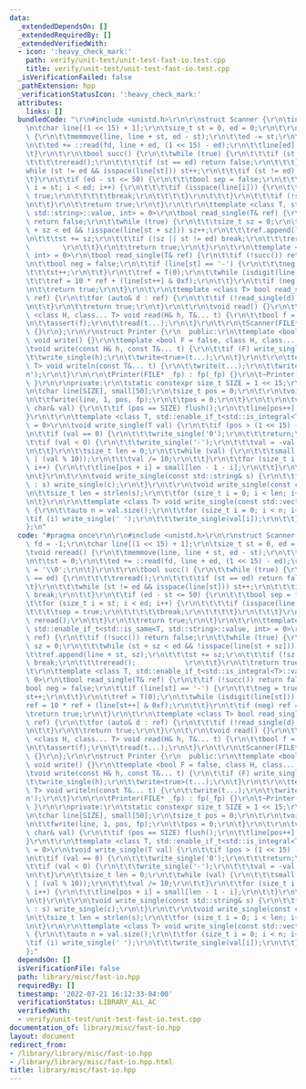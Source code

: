 ```yaml
---
data:
  _extendedDependsOn: []
  _extendedRequiredBy: []
  _extendedVerifiedWith:
  - icon: ':heavy_check_mark:'
    path: verify/unit-test/unit-test-fast-io.test.cpp
    title: verify/unit-test/unit-test-fast-io.test.cpp
  _isVerificationFailed: false
  _pathExtension: hpp
  _verificationStatusIcon: ':heavy_check_mark:'
  attributes:
    links: []
  bundledCode: "\r\n#include <unistd.h>\r\n\r\nstruct Scanner {\r\n\tint fd = -1;\r\
    \n\tchar line[(1 << 15) + 1];\r\n\tsize_t st = 0, ed = 0;\r\n\t\r\n\tvoid reread()\
    \ {\r\n\t\tmemmove(line, line + st, ed - st);\r\n\t\ted -= st;\r\n\t\tst = 0;\r\
    \n\t\ted += ::read(fd, line + ed, (1 << 15) - ed);\r\n\t\tline[ed] = '\\0';\r\n\
    \t}\r\n\t\r\n\tbool succ() {\r\n\t\twhile (true) {\r\n\t\t\tif (st == ed) {\r\n\
    \t\t\t\treread();\r\n\t\t\t\tif (st == ed) return false;\r\n\t\t\t}\r\n\t\t\t\
    while (st != ed && isspace(line[st])) st++;\r\n\t\t\tif (st != ed) break;\r\n\t\
    \t}\r\n\t\tif (ed - st <= 50) {\r\n\t\t\tbool sep = false;\r\n\t\t\tfor (size_t\
    \ i = st; i < ed; i++) {\r\n\t\t\t\tif (isspace(line[i])) {\r\n\t\t\t\t\tsep =\
    \ true;\r\n\t\t\t\t\tbreak;\r\n\t\t\t\t}\r\n\t\t\t}\r\n\t\t\tif (!sep) reread();\r\
    \n\t\t}\r\n\t\treturn true;\r\n\t}\r\n\t\r\n\ttemplate <class T, std::enable_if_t<std::is_same<T,\
    \ std::string>::value, int> = 0>\r\n\tbool read_single(T& ref) {\r\n\t\tif (!succ())\
    \ return false;\r\n\t\twhile (true) {\r\n\t\t\tsize_t sz = 0;\r\n\t\t\twhile (st\
    \ + sz < ed && !isspace(line[st + sz])) sz++;\r\n\t\t\tref.append(line + st, sz);\r\
    \n\t\t\tst += sz;\r\n\t\t\tif (!sz || st != ed) break;\r\n\t\t\treread();    \
    \        \r\n\t\t}\r\n\t\treturn true;\r\n\t}\r\n\t\r\n\ttemplate <class T, std::enable_if_t<std::is_integral<T>::value,\
    \ int> = 0>\r\n\tbool read_single(T& ref) {\r\n\t\tif (!succ()) return false;\r\
    \n\t\tbool neg = false;\r\n\t\tif (line[st] == '-') {\r\n\t\t\tneg = true;\r\n\
    \t\t\tst++;\r\n\t\t}\r\n\t\tref = T(0);\r\n\t\twhile (isdigit(line[st])) {\r\n\
    \t\t\tref = 10 * ref + (line[st++] & 0xf);\r\n\t\t}\r\n\t\tif (neg) ref = -ref;\r\
    \n\t\treturn true;\r\n\t}\r\n\t\r\n\ttemplate <class T> bool read_single(std::vector<T>&\
    \ ref) {\r\n\t\tfor (auto& d : ref) {\r\n\t\t\tif (!read_single(d)) return false;\r\
    \n\t\t}\r\n\t\treturn true;\r\n\t}\r\n\t\r\n\tvoid read() {}\r\n\t\r\n\ttemplate\
    \ <class H, class... T> void read(H& h, T&... t) {\r\n\t\tbool f = read_single(h);\r\
    \n\t\tassert(f);\r\n\t\tread(t...);\r\n\t}\r\n\t\r\n\tScanner(FILE* fp) : fd(fileno(fp))\
    \ {}\r\n};\r\n\r\nstruct Printer {\r\n  public:\r\n\ttemplate <bool F = false>\
    \ void write() {}\r\n\ttemplate <bool F = false, class H, class... T>\r\n\t\r\n\
    \tvoid write(const H& h, const T&... t) {\r\n\t\tif (F) write_single(' ');\r\n\
    \t\twrite_single(h);\r\n\t\twrite<true>(t...);\r\n\t}\r\n\t\r\n\ttemplate <class...\
    \ T> void writeln(const T&... t) {\r\n\t\twrite(t...);\r\n\t\twrite_single('\\\
    n');\r\n\t}\r\n\r\n\tPrinter(FILE* _fp) : fp(_fp) {}\r\n\t~Printer() { flush();\
    \ }\r\n\r\nprivate:\r\n\tstatic constexpr size_t SIZE = 1 << 15;\r\n\tFILE* fp;\r\
    \n\tchar line[SIZE], small[50];\r\n\tsize_t pos = 0;\r\n\t\r\n\tvoid flush() {\r\
    \n\t\tfwrite(line, 1, pos, fp);\r\n\t\tpos = 0;\r\n\t}\r\n\t\r\n\tvoid write_single(const\
    \ char& val) {\r\n\t\tif (pos == SIZE) flush();\r\n\t\tline[pos++] = val;\r\n\t\
    }\r\n\t\r\n\ttemplate <class T, std::enable_if_t<std::is_integral<T>::value, int>\
    \ = 0>\r\n\tvoid write_single(T val) {\r\n\t\tif (pos > (1 << 15) - 50) flush();\r\
    \n\t\tif (val == 0) {\r\n\t\t\twrite_single('0');\r\n\t\t\treturn;\r\n\t\t}\r\n\
    \t\tif (val < 0) {\r\n\t\t\twrite_single('-');\r\n\t\t\tval = -val;  // todo min\r\
    \n\t\t}\r\n\t\tsize_t len = 0;\r\n\t\twhile (val) {\r\n\t\t\tsmall[len++] = char(0x30\
    \ | (val % 10));\r\n\t\t\tval /= 10;\r\n\t\t}\r\n\t\tfor (size_t i = 0; i < len;\
    \ i++) {\r\n\t\t\tline[pos + i] = small[len - 1 - i];\r\n\t\t}\r\n\t\tpos += len;\r\
    \n\t}\r\n\t\r\n\tvoid write_single(const std::string& s) {\r\n\t\tfor (char c\
    \ : s) write_single(c);\r\n\t}\r\n\t\r\n\tvoid write_single(const char* s) {\r\
    \n\t\tsize_t len = strlen(s);\r\n\t\tfor (size_t i = 0; i < len; i++) write_single(s[i]);\r\
    \n\t}\r\n\r\n\ttemplate <class T> void write_single(const std::vector<T>& val)\
    \ {\r\n\t\tauto n = val.size();\r\n\t\tfor (size_t i = 0; i < n; i++) {\r\n\t\t\
    \tif (i) write_single(' ');\r\n\t\t\twrite_single(val[i]);\r\n\t\t}\r\n\t}\r\n\
    };\n"
  code: "#pragma once\r\n\r\n#include <unistd.h>\r\n\r\nstruct Scanner {\r\n\tint\
    \ fd = -1;\r\n\tchar line[(1 << 15) + 1];\r\n\tsize_t st = 0, ed = 0;\r\n\t\r\n\
    \tvoid reread() {\r\n\t\tmemmove(line, line + st, ed - st);\r\n\t\ted -= st;\r\
    \n\t\tst = 0;\r\n\t\ted += ::read(fd, line + ed, (1 << 15) - ed);\r\n\t\tline[ed]\
    \ = '\\0';\r\n\t}\r\n\t\r\n\tbool succ() {\r\n\t\twhile (true) {\r\n\t\t\tif (st\
    \ == ed) {\r\n\t\t\t\treread();\r\n\t\t\t\tif (st == ed) return false;\r\n\t\t\
    \t}\r\n\t\t\twhile (st != ed && isspace(line[st])) st++;\r\n\t\t\tif (st != ed)\
    \ break;\r\n\t\t}\r\n\t\tif (ed - st <= 50) {\r\n\t\t\tbool sep = false;\r\n\t\
    \t\tfor (size_t i = st; i < ed; i++) {\r\n\t\t\t\tif (isspace(line[i])) {\r\n\t\
    \t\t\t\tsep = true;\r\n\t\t\t\t\tbreak;\r\n\t\t\t\t}\r\n\t\t\t}\r\n\t\t\tif (!sep)\
    \ reread();\r\n\t\t}\r\n\t\treturn true;\r\n\t}\r\n\t\r\n\ttemplate <class T,\
    \ std::enable_if_t<std::is_same<T, std::string>::value, int> = 0>\r\n\tbool read_single(T&\
    \ ref) {\r\n\t\tif (!succ()) return false;\r\n\t\twhile (true) {\r\n\t\t\tsize_t\
    \ sz = 0;\r\n\t\t\twhile (st + sz < ed && !isspace(line[st + sz])) sz++;\r\n\t\
    \t\tref.append(line + st, sz);\r\n\t\t\tst += sz;\r\n\t\t\tif (!sz || st != ed)\
    \ break;\r\n\t\t\treread();            \r\n\t\t}\r\n\t\treturn true;\r\n\t}\r\n\
    \t\r\n\ttemplate <class T, std::enable_if_t<std::is_integral<T>::value, int> =\
    \ 0>\r\n\tbool read_single(T& ref) {\r\n\t\tif (!succ()) return false;\r\n\t\t\
    bool neg = false;\r\n\t\tif (line[st] == '-') {\r\n\t\t\tneg = true;\r\n\t\t\t\
    st++;\r\n\t\t}\r\n\t\tref = T(0);\r\n\t\twhile (isdigit(line[st])) {\r\n\t\t\t\
    ref = 10 * ref + (line[st++] & 0xf);\r\n\t\t}\r\n\t\tif (neg) ref = -ref;\r\n\t\
    \treturn true;\r\n\t}\r\n\t\r\n\ttemplate <class T> bool read_single(std::vector<T>&\
    \ ref) {\r\n\t\tfor (auto& d : ref) {\r\n\t\t\tif (!read_single(d)) return false;\r\
    \n\t\t}\r\n\t\treturn true;\r\n\t}\r\n\t\r\n\tvoid read() {}\r\n\t\r\n\ttemplate\
    \ <class H, class... T> void read(H& h, T&... t) {\r\n\t\tbool f = read_single(h);\r\
    \n\t\tassert(f);\r\n\t\tread(t...);\r\n\t}\r\n\t\r\n\tScanner(FILE* fp) : fd(fileno(fp))\
    \ {}\r\n};\r\n\r\nstruct Printer {\r\n  public:\r\n\ttemplate <bool F = false>\
    \ void write() {}\r\n\ttemplate <bool F = false, class H, class... T>\r\n\t\r\n\
    \tvoid write(const H& h, const T&... t) {\r\n\t\tif (F) write_single(' ');\r\n\
    \t\twrite_single(h);\r\n\t\twrite<true>(t...);\r\n\t}\r\n\t\r\n\ttemplate <class...\
    \ T> void writeln(const T&... t) {\r\n\t\twrite(t...);\r\n\t\twrite_single('\\\
    n');\r\n\t}\r\n\r\n\tPrinter(FILE* _fp) : fp(_fp) {}\r\n\t~Printer() { flush();\
    \ }\r\n\r\nprivate:\r\n\tstatic constexpr size_t SIZE = 1 << 15;\r\n\tFILE* fp;\r\
    \n\tchar line[SIZE], small[50];\r\n\tsize_t pos = 0;\r\n\t\r\n\tvoid flush() {\r\
    \n\t\tfwrite(line, 1, pos, fp);\r\n\t\tpos = 0;\r\n\t}\r\n\t\r\n\tvoid write_single(const\
    \ char& val) {\r\n\t\tif (pos == SIZE) flush();\r\n\t\tline[pos++] = val;\r\n\t\
    }\r\n\t\r\n\ttemplate <class T, std::enable_if_t<std::is_integral<T>::value, int>\
    \ = 0>\r\n\tvoid write_single(T val) {\r\n\t\tif (pos > (1 << 15) - 50) flush();\r\
    \n\t\tif (val == 0) {\r\n\t\t\twrite_single('0');\r\n\t\t\treturn;\r\n\t\t}\r\n\
    \t\tif (val < 0) {\r\n\t\t\twrite_single('-');\r\n\t\t\tval = -val;  // todo min\r\
    \n\t\t}\r\n\t\tsize_t len = 0;\r\n\t\twhile (val) {\r\n\t\t\tsmall[len++] = char(0x30\
    \ | (val % 10));\r\n\t\t\tval /= 10;\r\n\t\t}\r\n\t\tfor (size_t i = 0; i < len;\
    \ i++) {\r\n\t\t\tline[pos + i] = small[len - 1 - i];\r\n\t\t}\r\n\t\tpos += len;\r\
    \n\t}\r\n\t\r\n\tvoid write_single(const std::string& s) {\r\n\t\tfor (char c\
    \ : s) write_single(c);\r\n\t}\r\n\t\r\n\tvoid write_single(const char* s) {\r\
    \n\t\tsize_t len = strlen(s);\r\n\t\tfor (size_t i = 0; i < len; i++) write_single(s[i]);\r\
    \n\t}\r\n\r\n\ttemplate <class T> void write_single(const std::vector<T>& val)\
    \ {\r\n\t\tauto n = val.size();\r\n\t\tfor (size_t i = 0; i < n; i++) {\r\n\t\t\
    \tif (i) write_single(' ');\r\n\t\t\twrite_single(val[i]);\r\n\t\t}\r\n\t}\r\n\
    };"
  dependsOn: []
  isVerificationFile: false
  path: library/misc/fast-io.hpp
  requiredBy: []
  timestamp: '2022-07-21 16:12:33-04:00'
  verificationStatus: LIBRARY_ALL_AC
  verifiedWith:
  - verify/unit-test/unit-test-fast-io.test.cpp
documentation_of: library/misc/fast-io.hpp
layout: document
redirect_from:
- /library/library/misc/fast-io.hpp
- /library/library/misc/fast-io.hpp.html
title: library/misc/fast-io.hpp
---
```

